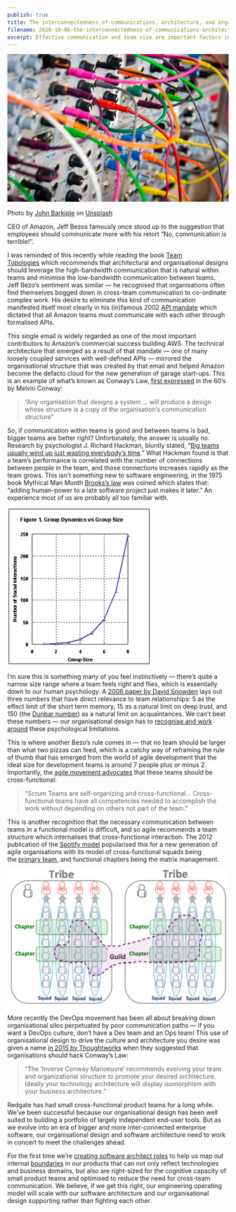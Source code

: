 ```yaml
---
publish: true
title: The interconnectedness of communications, architecture, and organisational design
filename: 2020-10-06-the-interconnectedness-of-communications-architecture-and-organisational-design
excerpt: Effective communication and team size are important factors in team performance. Research has shown that the number of connections between team members impacts performance, and smaller teams are generally more effective.
---
```


![Image of cables in a console.png](../assets/images/Image%20of%20cables%20in%20a%20console.png)

<figcaption>

Photo by [John Barkiple](https://unsplash.com/@barkiple?utm_source=unsplash&utm_medium=referral&utm_content=creditCopyText) on [Unsplash](https://unsplash.com/s/photos/connection-wires?utm_source=unsplash&utm_medium=referral&utm_content=creditCopyText)

</figcaption>

CEO of Amazon, Jeff Bezos famously once stood up to the suggestion that employees should communicate more with his retort “No, communication is terrible!”.

I was reminded of this recently while reading the book [Team Topologies](https://teamtopologies.com/) which recommends that architectural and organisational designs should leverage the high-bandwidth communication that is natural within teams and minimise the low-bandwidth communication between teams. Jeff Bezo’s sentiment was similar — he recognised that organisations often find themselves bogged down in cross-team communication to co-ordinate complex work. His desire to eliminate this kind of communication manifested itself most clearly in his (in)famous 2002 [API mandate](https://pulseasync.com/operators/frameworks-for-remote-working/) which dictated that all Amazon teams must communicate with each other through formalised APIs.

This single email is widely regarded as one of the most important contributors to Amazon’s commercial success building AWS. The technical architecture that emerged as a result of that mandate — one of many loosely coupled services with well-defined APIs — mirrored the organisational structure that was created by that email and helped Amazon become the defacto cloud for the new generation of garage start-ups. This is an example of what’s known as Conway’s Law, [first expressed](http://www.melconway.com/Home/Committees_Paper.html) in the 60’s by Melvin Conway:

> “Any organisation that designs a system … will produce a design whose structure is a copy of the organisation’s communication structure”

So, if communication within teams is good and between teams is bad, bigger teams are better right? Unfortunately, the answer is usually no. Research by psychologist J. Richard Hackman, bluntly stated, “[Big teams usually wind up just wasting everybody’s time](http://hbr.org/2009/05/why-teams-dont-work).” What Hackman found is that a team’s performance is correlated with the number of connections between people in the team, and those connections increases rapidly as the team grows. This isn’t something new to software engineering, in the 1975 book Mythical Man Month [Brooks’s law](http://en.wikipedia.org/wiki/Brooks's_law) was coined which states that: “adding human-power to a late software project just makes it later.” An experience most of us are probably all too familiar with.

![Chart of group interactions vs size.png](../assets/images/Chart%20of%20group%20interactions%20vs%20size.png)

I’m sure this is something many of you feel instinctively — there’s quite a narrow size range where a team feels right and flies, which is essentially down to our human psychology. A [2006 paper by David Snowden](http://oldsite.cognitive-edge.com/blog/entry/logn-0.093-3.389-logcr-1-r20.764-t3410.35-p0.001/logn-0.093-3.389-logcr-1-r20.764-t3410.35-p0.001) lays out three numbers that have direct relevance to team relationships: 5 as the effect limit of the short term memory, 15 as a natural limit on deep trust, and 150 (the [Dunbar number](https://en.wikipedia.org/wiki/Dunbar%27s_number)) as a natural limit on acquaintances. We can’t beat these numbers — our organisational design has to [recognise and work around](https://buffer.com/resources/small-teams-why-startups-often-win-against-google-and-facebook-the-science-behind-why-smaller-teams-get-more-done/) these psychological limitations.

This is where another Bezo’s rule comes in — that no team should be larger than what two pizzas can feed, which is a catchy way of reframing the rule of thumb that has emerged from the world of agile development that the ideal size for development teams is around 7 people plus or minus 2. Importantly, the [agile movement advocates](https://scrumguides.org/scrum-guide.html#team) that these teams should be cross-functional:

> “Scrum Teams are self-organizing and cross-functional… Cross-functional teams have all competencies needed to accomplish the work without depending on others not part of the team.”

This is another recognition that the necessary communication between teams in a functional model is difficult, and so agile recommends a team structure which internalises that cross-functional interaction. The 2012 publication of the [Spotify model](https://blog.crisp.se/wp-content/uploads/2012/11/SpotifyScaling.pdf) popularised this for a new generation of agile organisations with its model of cross-functional squads being the [primary team](https://thedignityofwork.com/2018/06/17/building-the-right-first-team/), and functional chapters being the matrix management.

![The spotify model.png](../assets/images/The%20spotify%20model.png)

More recently the DevOps movement has been all about breaking down organisational silos perpetuated by poor communication paths — if you want a DevOps culture, don’t have a Dev team and an Ops team! This use of organisational design to drive the culture and architecture you desire was given a name [in 2015 by Thoughtworks](https://www.thoughtworks.com/radar/techniques/inverse-conway-maneuver) when they suggested that organisations should hack Conway’s Law:

> “The ‘Inverse Conway Manoeuvre’ recommends evolving your team and organizational structure to promote your desired architecture. Ideally your technology architecture will display isomorphism with your business architecture.”

Redgate has had small cross-functional product teams for a long while. We’ve been successful because our organisational design has been well suited to building a portfolio of largely independent end-user tools. But as we evolve into an era of bigger and more inter-connected enterprise software, our organisational design and software architecture need to work in concert to meet the challenges ahead.

For the first time we’re [creating software architect roles](https://www.red-gate.com/our-company/careers/current-opportunities/) to help us map out internal [boundaries](https://martinfowler.com/bliki/BoundedContext.html) in our products that can not only reflect technologies and business domains, but also are right-sized for the cognitive capacity of small product teams and optimised to reduce the need for cross-team communication. We believe, if we get this right, our engineering operating model will scale with our software architecture and our organisational design supporting rather than fighting each other.
